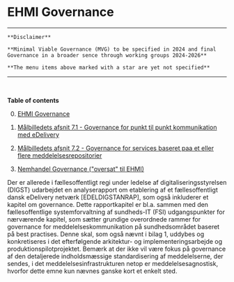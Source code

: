 # EHMI Governance

***

    **Disclaimer** 
    
    **Minimal Viable Governance (MVG) to be specified in 2024 and final Governance in a broader sence through working groups 2024-2026**

    **The menu items above marked with a star are yet not specified**
 ***

<br/> 

**Table of contents**

0. [EHMI Governance](00_ehmi-governance.md)

1. [Målbilledets afsnit 7.1 - Governance for punkt til punkt kommunikation med eDelivery](01_governance-meddelelseskommunikation.md)

2. [Målbilledets afsnit 7.2 - Governance for services baseret paa et eller flere meddelelsesrepositorier](02_Services-baseret-paa-et-eller-flere-meddelelsesrepositorier.md)

3. [Nemhandel Governance ("oversat" til EHMI)](nemhandel.md)

Der er allerede i fællesoffentligt regi under ledelse af digitaliseringsstyrelsen (DIGST) udarbejdet en analyserapport om etablering af et fællesoffentligt dansk eDelivery netværk [EDELDIGSTANRAP], som også inkluderer et kapitel om governance. Dette rapportkapitel er bl.a. sammen med den fællesoffentlige systemforvaltning af sundheds-IT (FSI) udgangspunkter for nærværende kapitel, som sætter grundige overordnede rammer for governance for meddelelseskommunikation på sundhedsområdet baseret på best practises. Denne skal, som også nævnt i bilag 1, uddybes og konkretiseres i det efterfølgende arkitektur- og implementeringsarbejde og produktionspilotprojektet. Bemærk at der ikke vil være fokus på governance af den detaljerede indholdsmæssige standardisering af meddelelserne, der sendes, i det meddelelsesinfrastrukturen netop er meddelelsesagnostisk, hvorfor dette emne kun nævnes ganske kort et enkelt sted.